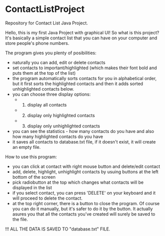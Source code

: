 # ContactListProject
Repository for Contact List Java Project.


Hello, this is my first Java Project with graphical UI!
So what is this project? It's basically a simple contact list that you can have on your computer and store people's phone numbers.

The program gives you plenty of posibilities:

 - naturally you can add, edit or delete contacts
 - set contacts to important/highlighted (which makes their font bold and puts them at the top of the list)
 - the program automatically sorts contacts for you in alphabetical order, but it first sorts the highlighted contacts and then it adds sorted unhighlighted contacts below.
 - you can choose three display options:
    - 1. display all contacts
    - 2. display only highlighted contacts
    - 3. display only unhighlighted contacts
 - you can see the statistics - how many contacts do you have and also how many highlighted contacts do you have
 - it saves all contacts to database.txt file, if it doesn't exist, it will create an empty file.




How to use this program:

 - you can click at contact with right mouse button and delete/edit contact
 - add, delete, highlight, unhighlight contacts by usuing buttons at the left bottom of the screen
 - pick radiobutton at the top which changes what contacts will be displayed in the list
 - if you select contact, you can press 'DELETE' on your keyboard and it will proceed to delete the contact.
 - at the top right corner, there is a button to close the program. Of course you can do it manually, but it's safer to do it by the button. It actually asures you that all the contacts you've created will surely be saved to the file.



!!! ALL THE DATA IS SAVED TO "database.txt" FILE.

